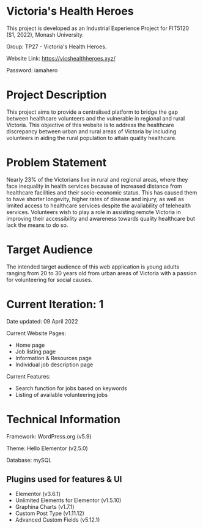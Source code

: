 # Victoria's Health Heroes 

This project is developed as an Industrial Experience Project for FIT5120 (S1, 2022), Monash University. 

Group: TP27 - Victoria's Health Heroes. 

Website Link: https://vicshealthheroes.xyz/ 

Password: iamahero 


# Project Description 

This project aims to provide a centralised platform to bridge the gap between healthcare volunteers and the vulnerable in regional and rural Victoria.  This objective of this website is to address the healthcare discrepancy between urban and rural areas of Victoria by including volunteers in aiding the rural population to attain quality healthcare. 

# Problem Statement 
Nearly 23% of the Victorians live in rural and regional areas, where they face inequality in health services because of increased distance from healthcare facilities and their socio-economic status. This has caused them to have shorter longevity, higher rates of disease and injury, as well as limited access to healthcare services despite the availability of telehealth services.  Volunteers wish to play a role in assisting remote Victoria in improving their accessibility and awareness towards quality healthcare but lack the means to do so.

# Target Audience 
The intended target audience of this web application is young adults ranging from 20 to 30 years old from urban areas of Victoria with a passion for volunteering for social causes.

# Current Iteration: 1 
Date updated: 09 April 2022 

Current Website Pages: 
* Home page
* Job listing page 
* Information & Resources page 
* Individual job description page 

Current Features: 
* Search function for jobs based on keywords 
* Listing of available volunteering jobs 

# Technical Information 
Framework: WordPress.org  (v5.9) 

Theme: Hello Elementor (v2.5.0)

Database: mySQL  

## Plugins used for features & UI 
* Elementor (v3.6.1)
* Unlimited Elements for Elementor (v1.5.10)
* Graphina Charts (v1.7.1)
* Custom Post Type (v1.11.12)
* Advanced Custom Fields (v5.12.1)








 



